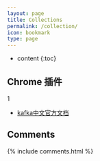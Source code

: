 ```yaml
---
layout: page
title: Collections
permalink: /collection/
icon: bookmark
type: page
---
```


* content
{:toc}

## Chrome 插件
1

* [kafka中文官方文档](http://kafka.apachecn.org/)

## Comments

{% include comments.html %}
